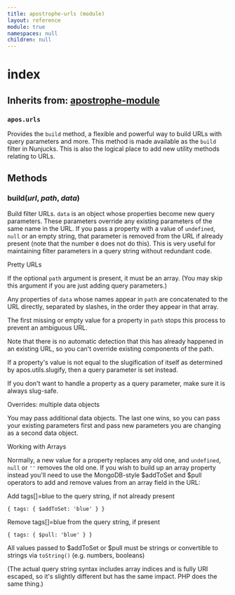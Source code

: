 ```yaml
---
title: apostrophe-urls (module)
layout: reference
module: true
namespaces: null
children: null
---
```


# index

## Inherits from: [apostrophe-module](https://github.com/apostrophecms/apostrophe-documentation/tree/e71017392b54a258d8d72811456c862139150a96/modules/apostrophe-module/index.html)

### `apos.urls`

Provides the `build` method, a flexible and powerful way to build URLs with query parameters and more. This method is made available as the `build` filter in Nunjucks. This is also the logical place to add new utility methods relating to URLs.

## Methods

### build\(_url_, _path_, _data_\)

Build filter URLs. `data` is an object whose properties become new query parameters. These parameters override any existing parameters of the same name in the URL. If you pass a property with a value of `undefined`, `null` or an empty string, that parameter is removed from the URL if already present \(note that the number `0` does not do this\). This is very useful for maintaining filter parameters in a query string without redundant code.

Pretty URLs

If the optional `path` argument is present, it must be an array. \(You may skip this argument if you are just adding query parameters.\)

Any properties of `data` whose names appear in `path` are concatenated to the URL directly, separated by slashes, in the order they appear in that array.

The first missing or empty value for a property in `path` stops this process to prevent an ambiguous URL.

Note that there is no automatic detection that this has already happened in an existing URL, so you can't override existing components of the path.

If a property's value is not equal to the slugification of itself as determined by apos.utils.slugify, then a query parameter is set instead.

If you don't want to handle a property as a query parameter, make sure it is always slug-safe.

Overrides: multiple data objects

You may pass additional data objects. The last one wins, so you can pass your existing parameters first and pass new parameters you are changing as a second data object.

Working with Arrays

Normally, a new value for a property replaces any old one, and `undefined`, `null` or `''` removes the old one. If you wish to build up an array property instead you'll need to use the MongoDB-style $addToSet and $pull operators to add and remove values from an array field in the URL:

Add tags\[\]=blue to the query string, if not already present

`{ tags: { $addToSet: 'blue' } }`

Remove tags\[\]=blue from the query string, if present

`{ tags: { $pull: 'blue' } }`

All values passed to $addToSet or $pull must be strings or convertible to strings via `toString()` \(e.g. numbers, booleans\)

\(The actual query string syntax includes array indices and is fully URI escaped, so it's slightly different but has the same impact. PHP does the same thing.\)

